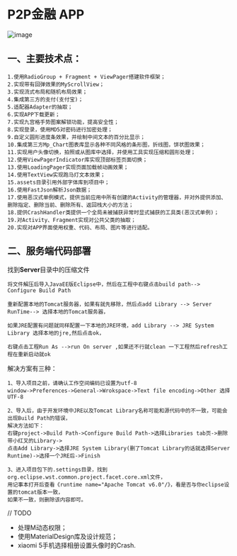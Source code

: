 # P2P金融 APP

![image](https://github.com/xinpengfei520/P2P/blob/master/screenshot/image.gif)

## 一、主要技术点：  

	1.使用RadioGroup + Fragment + ViewPager搭建软件框架；  
	2.实现带有回弹效果的MyScrollView；  
	3.实现流式布局和随机布局效果；  
	4.集成第三方的支付(支付宝)；  
	5.适配器Adapter的抽取；  
	6.实现APP下载更新；  
	7.实现九宫格手势图案解锁功能，提高安全性；  
	8.实现登录，使用MD5对密码进行加密处理；  
	9.自定义圆形进度条效果，并绘制中间文本的百分比显示；  
	10.集成第三方Mp_Chart图表库显示各种不同风格的条形图，折线图，饼状图效果；  
	11.实现用户头像切换，拍照或从图库中选择，并使用工具实现压缩和圆形处理；  
	12.使用ViewPagerIndicator库实现顶部标签页面切换；  
	13.使用LoadingPager实现页面加载帧动画效果；  
	14.使用TextView实现跑马灯文本效果；  
	15.assets目录引用外部字体库到项目中；  
	16.使用FastJson解析Json数据；  
	17.使用恶汉式单例模式，提供当前应用中所有创建的Activity的管理器，并对外提供添加、删除指定、删除当前、删除所有、返回栈大小的方法；  
	18.提供CrashHandler类提供一个全局未被捕获异常时显式捕获的工具类(恶汉式单例)；  
	19.对Activity、Fragment实现对公共父类的抽取；  
	20.实现对APP界面使用权重、代码、布局、图片等进行适配。  

## 二、服务端代码部署

找到**Server**目录中的压缩文件

	将文件解压后导入JavaEE版Eclipse中，然后在工程中右键点击build path--> Configure Build Path 
	
	重新配置本地的Tomcat服务器，如果有就先移除，然后点add Library --> Server RunTime--> 选择本地的Tomcat服务器，
	
	如果JRE配置有问题就同样配置一下本地的JRE环境，add Library --> JRE System Library 选择本地的jre,然后点击ok，
	
	右键点击工程Run As -->run On server ,如果还不行就clean 一下工程然后refresh工程在重新启动就ok

解决方案有三种：

	1、导入项目之前，请确认工作空间编码已设置为utf-8
	window->Preferences->General->Wrokspace->Text file encoding->Other 选择UTF-8

	2、导入后，由于开发环境中JRE以及Tomcat Library名称可能和源代码中的不一致，可能会出现Build Path的错误，
	解决方法如下：
	右键project->Build Path->Configure Build Path->选择Libraries tab页->删除带小红叉的Library->
	点击Add Library->选择JRE System Library(删了Tomcat Library的话就选择Server Runtime)->选择一个JRE后->Finish
	
	3、进入项目包下的.settings目录，找到org.eclipse.wst.common.project.facet.core.xml文件，
	用记事本打开后查看《runtime name="Apache Tomcat v6.0"/》，看是否与你eclipse设置的tomcat版本一致，
	如果不一致，则删除该内容即可。

// TODO
 
 - 处理M动态权限；  
 - 使用MaterialDesign库及设计规范；  
 - xiaomi 5手机选择相册设置头像时的Crash.  